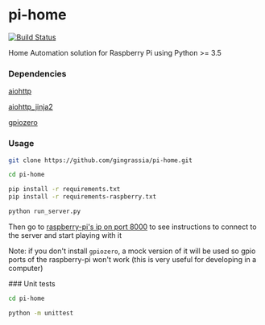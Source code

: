 # pi-home

[![Build Status](https://travis-ci.org/gingrassia/pi-home.svg?branch=master)](https://travis-ci.org/gingrassia/pi-home)

Home Automation solution for Raspberry Pi using Python >= 3.5

### Dependencies

[aiohttp](http://aiohttp.readthedocs.io/en/stable/)

[aiohttp_jinja2](https://aiohttp-jinja2.readthedocs.io/en/stable/)

[gpiozero](https://gpiozero.readthedocs.io/en/stable/)

### Usage

```sh
git clone https://github.com/gingrassia/pi-home.git

cd pi-home

pip install -r requirements.txt
pip install -r requirements-raspberry.txt

python run_server.py
```

Then go to [raspberry-pi's ip on port 8000](http://localhost:8000) to see instructions to connect to the server and start playing with it

Note: if you don't install `gpiozero`, a mock version of it will be used so gpio ports of the raspberry-pi won't work (this is very useful for developing in a computer)

### Unit tests

```sh
cd pi-home

python -m unittest
```

